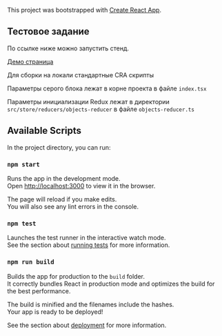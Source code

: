 This project was bootstrapped with [Create React App](https://github.com/facebook/create-react-app).

## Тестовое задание

По ссылке ниже можно запустить стенд.

[Демо страница](https://kindmanspb.github.io/test-task)

Для сборки на локали стандартные CRA скрипты

Параметры серого блока лежат в корне проекта в файле `index.tsx`

Параметры инициализации Redux лежат в директории `src/store/reducers/objects-reducer` в файле `objects-reducer.ts`

## Available Scripts

In the project directory, you can run:

### `npm start`

Runs the app in the development mode.<br />
Open [http://localhost:3000](http://localhost:3000) to view it in the browser.

The page will reload if you make edits.<br />
You will also see any lint errors in the console.

### `npm test`

Launches the test runner in the interactive watch mode.<br />
See the section about [running tests](https://facebook.github.io/create-react-app/docs/running-tests) for more information.

### `npm run build`

Builds the app for production to the `build` folder.<br />
It correctly bundles React in production mode and optimizes the build for the best performance.

The build is minified and the filenames include the hashes.<br />
Your app is ready to be deployed!

See the section about [deployment](https://facebook.github.io/create-react-app/docs/deployment) for more information.
